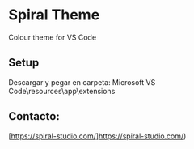 # Spiral Theme
Colour theme for VS Code

## Setup
Descargar y pegar en carpeta: Microsoft VS Code\resources\app\extensions

## Contacto:
[https://spiral-studio.com/]https://spiral-studio.com/)
